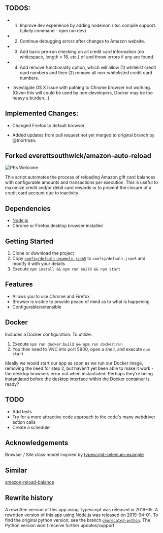 ## TODOS:

-   1. Improve dev experience by adding nodemon / tsc compile support. (Likely command - npm run dev)

-   2. Continue debugging errors after changes to Amazon website.

-   3. Add basic pre-run checking on all credit card information (no whitespace, length = 16, etc.) of and throw errors if any are found.

-   4. Add remove functionality option, which will allow (1) whitelist credit card numbers and then (2) remove all non-whitelisted credit card numbers.

-   Investigate OS X issue with pathing to Chrome browser not working. (Given this will could be used by non-developers, Docker may be too heavy a burden...)

## Implemented Changes:

-   Changed Firefox to default browser.

-   Added updates from pull request not yet merged to original branch by @tnortman.

## Forked everettsouthwick/amazon-auto-reload

![PRs Welcome](https://img.shields.io/badge/PRs-welcome-brightscreen.svg)

This script automates the process of reloading Amazon gift card balances with configurable amounts and transactions per execution. This is useful to maximize credit and/or debit card rewards or to prevent the closure of a credit card account due to inactivity.

## Dependencies

-   [Node.js](https://nodejs.org/)
-   Chrome or Firefox desktop browser installed

## Getting Started

1. Clone or download the project
2. Copy [`config/default-example.json5`](config/default-example.json5) to `config/default.json5` and modify it with your details
3. Execute `npm install && npm run build && npm start`

## Features

-   Allows you to use Chrome and Firefox
-   Browser is visible to provide peace of mind as to what is happening
-   Configurable/extensible

## Docker

Includes a Docker configuration. To utilize:

1. Execute `npm run docker:build && npm run docker:run`
2. You then need to VNC into port 5900, open a shell, and execute `npm start`

Ideally we would start our app as soon as we run our Docker image, removing the need for step 2, but haven't yet been able to make it work - the desktop browsers error out when instantiated. Perhaps they're being instantiated before the desktop interface within the Docker container is ready?

## TODO

-   Add tests
-   Try for a more attractive code approach to the code's many webdriver action calls
-   Create a scheduler

## Acknowledgements

Browser / Site class model inspired by [typescript-selenium-example](/goenning/typescript-selenium-example)

## Similar

[amazon-reload-balance](https://github.com/rhobot/amazon-reload-balance)

## Rewrite history

A rewritten version of this app using Typescript was released in 2019-05. A rewritten version of this app using Node.js was released on 2019-04-01. To find the original python version, see the branch [`deprecated-python`](../../tree/deprecated-python). The Python version won't receive further updates/support.
